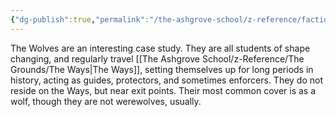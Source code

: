 ```yaml
---
{"dg-publish":true,"permalink":"/the-ashgrove-school/z-reference/factions-clubs/wolves/"}
---
```


The Wolves are an interesting case study. They are all students of shape changing, and regularly travel [[The Ashgrove School/z-Reference/The Grounds/The Ways\|The Ways]], setting themselves up for long periods in history, acting as guides, protectors, and sometimes enforcers. They do not reside on the Ways, but near exit points. Their most common cover is as a wolf, though they are not werewolves, usually.